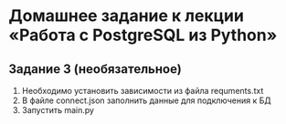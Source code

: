 # Домашнее задание к лекции «Работа с PostgreSQL из Python»
## Задание 3 (необязательное)
1. Необходимо установить зависимости из файла requments.txt
2. В файле connect.json заполнить данные для подключения к БД
3. Запустить main.py
